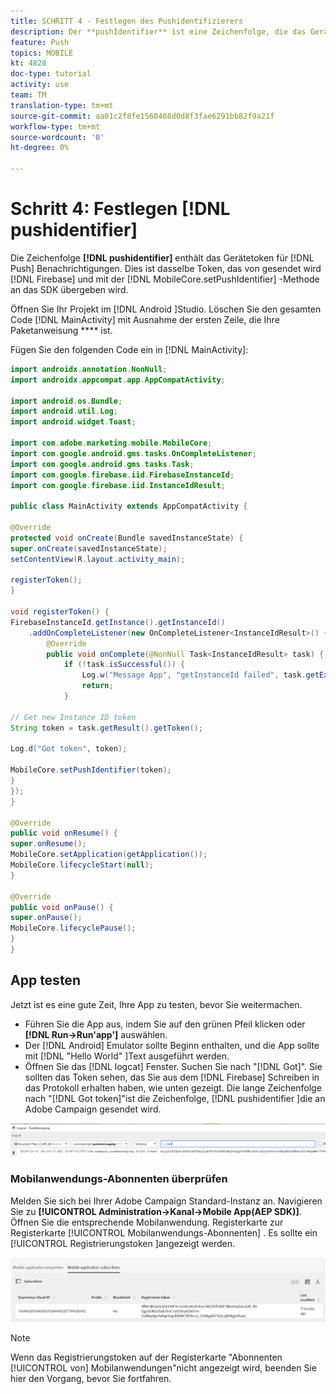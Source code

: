 ```yaml
---
title: SCHRITT 4 - Festlegen des Pushidentifizierers
description: Der **pushIdentifier** ist eine Zeichenfolge, die das Gerätetoken für Push-Benachrichtigungen enthält. Dies ist dasselbe Token, das von Firebase gesendet und mit der MobileCore.setPushIdentifier-Methode an das SDK übergeben wird.
feature: Push
topics: MOBILE
kt: 4828
doc-type: tutorial
activity: use
team: TM
translation-type: tm+mt
source-git-commit: aa01c2f8fe1560468d0d8f3fae6291bb82f9a21f
workflow-type: tm+mt
source-wordcount: '0'
ht-degree: 0%

---
```


# Schritt 4: Festlegen [!DNL pushidentifier]

Die Zeichenfolge **[!DNL pushidentifier]** enthält das Gerätetoken für [!DNL Push] Benachrichtigungen. Dies ist dasselbe Token, das von gesendet wird [!DNL Firebase] und mit der [!DNL MobileCore.setPushIdentifier] -Methode an das SDK übergeben wird.

Öffnen Sie Ihr Projekt im [!DNL Android ]Studio. Löschen Sie den gesamten Code [!DNL MainActivity] mit Ausnahme der ersten Zeile, die Ihre Paketanweisung **** ist.

Fügen Sie den folgenden Code ein in [!DNL MainActivity]:

<!--
Removed `{.line-numbers}` below
-->

```java
import androidx.annotation.NonNull;
import androidx.appcompat.app.AppCompatActivity;

import android.os.Bundle;
import android.util.Log;
import android.widget.Toast;

import com.adobe.marketing.mobile.MobileCore;
import com.google.android.gms.tasks.OnCompleteListener;
import com.google.android.gms.tasks.Task;
import com.google.firebase.iid.FirebaseInstanceId;
import com.google.firebase.iid.InstanceIdResult;

public class MainActivity extends AppCompatActivity {

@Override
protected void onCreate(Bundle savedInstanceState) {
super.onCreate(savedInstanceState);
setContentView(R.layout.activity_main);

registerToken();
}

void registerToken() {
FirebaseInstanceId.getInstance().getInstanceId()
    .addOnCompleteListener(new OnCompleteListener<InstanceIdResult>() {
        @Override
        public void onComplete(@NonNull Task<InstanceIdResult> task) {
            if (!task.isSuccessful()) {
                Log.w("Message App", "getInstanceId failed", task.getException());
                return;
            }

// Get new Instance ID token
String token = task.getResult().getToken();

Log.d("Got token", token);

MobileCore.setPushIdentifier(token);
}
});
}

@Override
public void onResume() {
super.onResume();
MobileCore.setApplication(getApplication());
MobileCore.lifecycleStart(null);
}

@Override
public void onPause() {
super.onPause();
MobileCore.lifecyclePause();
}
}
```

## App testen

Jetzt ist es eine gute Zeit, Ihre App zu testen, bevor Sie weitermachen.

* Führen Sie die App aus, indem Sie auf den grünen Pfeil klicken oder **[!DNL Run->Run'app']** auswählen.
* Der [!DNL Android] Emulator sollte Beginn enthalten, und die App sollte mit [!DNL "Hello World" ]Text ausgeführt werden.
* Öffnen Sie das [!DNL logcat] Fenster. Suchen Sie nach &quot;[!DNL Got]&quot;. Sie sollten das Token sehen, das Sie aus dem [!DNL Firebase] Schreiben in das Protokoll erhalten haben, wie unten gezeigt. Die lange Zeichenfolge nach &quot;[!DNL Got token]&quot;ist die Zeichenfolge, [!DNL pushidentifier ]die an Adobe Campaign gesendet wird.

![logcat-token](assets/logcat-got-token.PNG)

### Mobilanwendungs-Abonnenten überprüfen

Melden Sie sich bei Ihrer Adobe Campaign Standard-Instanz an.
Navigieren Sie zu **[!UICONTROL Administration->Kanal->Mobile App(AEP SDK)]**. Öffnen Sie die entsprechende Mobilanwendung. Registerkarte zur Registerkarte [!UICONTROL Mobilanwendungs-Abonnenten] . Es sollte ein [!UICONTROL Registrierungstoken ]angezeigt werden.

![mobile-application-subscribers](assets/mobile-application-subscribers.PNG)

>[!NOTE]
>
>Wenn das Registrierungstoken auf der Registerkarte &quot;Abonnenten [!UICONTROL von] Mobilanwendungen&quot;nicht angezeigt wird, beenden Sie hier den Vorgang, bevor Sie fortfahren.
